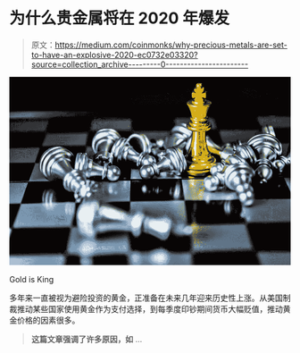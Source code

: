 # 为什么贵金属将在 2020 年爆发

> 原文：<https://medium.com/coinmonks/why-precious-metals-are-set-to-have-an-explosive-2020-ec0732e03320?source=collection_archive---------0----------------------->

![](img/9066183e83016b76cc25fbd34aaa3cc4.png)

Gold is King

多年来一直被视为避险投资的黄金，正准备在未来几年迎来历史性上涨。从美国制裁推动某些国家使用黄金作为支付选择，到每季度印钞期间货币大幅贬值，推动黄金价格的因素很多。

> **这篇文章强调了许多原因，如** …